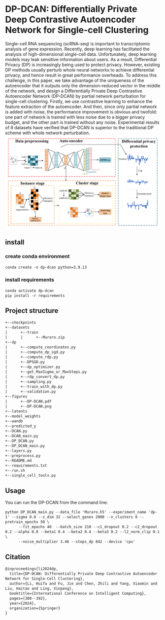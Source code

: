 # DP-DCAN: Differentially Private Deep Contrastive Autoencoder Network for Single-cell Clustering

Single-cell RNA sequencing (scRNA-seq) is important to transcriptomic analysis of gene expression. Recently, deep learning has facilitated the analysis of high-dimensional single-cell data. Unfortunately, deep learning models may leak sensitive information about users. As a result, Differential Privacy (DP) is increasingly being used to protect privacy. However, existing DP methods usually perturb whole neural networks to achieve differential privacy, and hence result in great performance overheads. To address this challenge, in this paper, we take advantage of the uniqueness of the autoencoder that it outputs only the dimension-reduced vector in the middle of the network, and design a Differentially Private Deep Contrastive Autoencoder Network (DP-DCAN) by partial network perturbation for single-cell clustering. Firstly, we use contrastive learning to enhance the feature extraction of the autoencoder. And then, since only partial network is added with noise, the performance improvement is obvious and twofold: one part of network is trained with less noise due to a bigger privacy budget, and the other part is trained without any noise. Experimental results of 8 datasets have verified that DP-DCAN is superior to the traditional DP scheme with whole network perturbation.
![DP-DCAN](figures/DP-DCAN.png)

## install

### create conda environment
`conda create -n dp-dcan python=3.9.13`

### install requirements

```
conda activate dp-dcan
pip install -r requirements
```

## Project structure

```
+--checkpoints
+--datasets
|      +--train
|      |      +--Muraro.zip
+--dp
|      +--compute_coordinates.py
|      +--compute_dp_sgd.py
|      +--compute_rdp.py
|      +--DPSGD.py
|      +--dp_optimizer.py
|      +--get_MaxSigma_or_MaxSteps.py
|      +--rdp_convert_dp.py
|      +--sampling.py
|      +--train_with_dp.py
|      +--validation.py
+--figures
|      +--DP-DCAN.pdf
|      +--DP-DCAN.png
+--latents
+--model_weights
+--wandb
+--predicted_y
+--DCAN.py
+--DCAN_main.py
+--DP_DCAN.py
+--DP_DCAN_main.py
+--layers.py
+--preprocess.py
+--README.md
+--requirements.txt
+--run.sh
+--single_cell_tools.py
```

## Usage

You can run the DP-DCAN from the command line:
```
python DP_DCAN_main.py --data_file 'Muraro.h5' --experiment_name 'dp-1' --sigma 0.0 --z_dim 32 --select_genes 2000 --n_clusters 9 --pretrain_epochs 50 \
      --fit_epochs 40  --batch_size 210 --c1_dropout 0.2 --c2_dropout 0.2 --alpha 0.8 --beta1 0.4 --beta2 0.4 --beta3 0.2 --l2_norm_clip 0.1 \
      --noise_multiplier 3.46 --steps_dp 842 --device 'cpu'
```

## Citation

```
@inproceedings{li2024dp,
  title={DP-DCAN: Differentially Private Deep Contrastive Autoencoder Network for Single-Cell Clustering},
  author={Li, Huifa and Fu, Jie and Chen, Zhili and Yang, Xiaomin and Liu, Haitao and Ling, Xinpeng},
  booktitle={International Conference on Intelligent Computing},
  pages={380--392},
  year={2024},
  organization={Springer}
}
```
